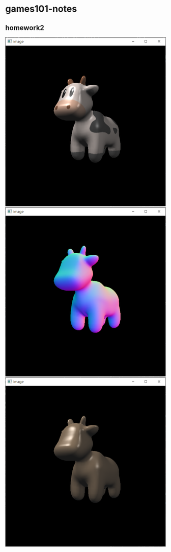 # games101-notes

## homework2
![](./images/cow0.png)
![](./images/cow1.png)
![](./images/cow2.png)
